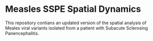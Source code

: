 # Measles SSPE Spatial Dynamics

This repository contians an updated version of the spatial analysis of Meales viral variants isolated from a patient with Subacute Sclerosing Panencephalitis. 
